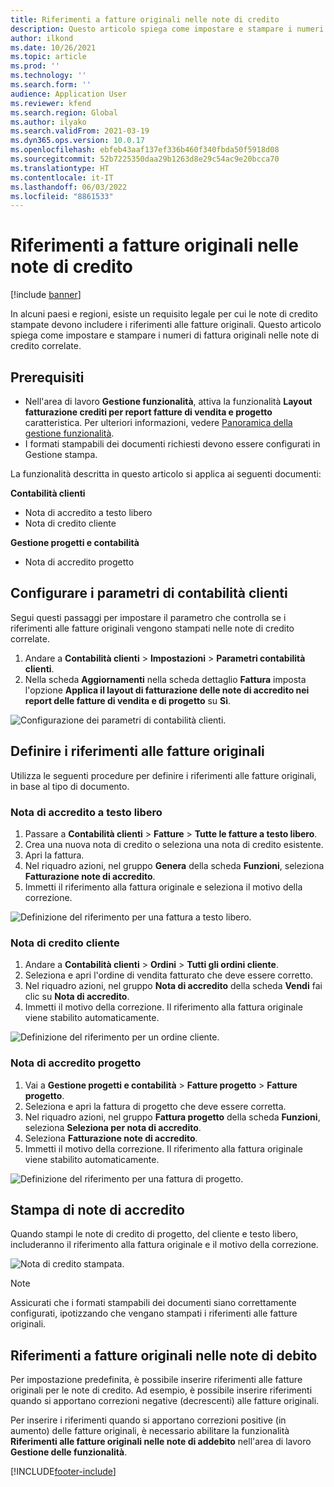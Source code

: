 ```yaml
---
title: Riferimenti a fatture originali nelle note di credito
description: Questo articolo spiega come impostare e stampare i numeri di fattura originali nelle note di credito correlate.
author: ilkond
ms.date: 10/26/2021
ms.topic: article
ms.prod: ''
ms.technology: ''
ms.search.form: ''
audience: Application User
ms.reviewer: kfend
ms.search.region: Global
ms.author: ilyako
ms.search.validFrom: 2021-03-19
ms.dyn365.ops.version: 10.0.17
ms.openlocfilehash: ebfeb43aaf137ef336b460f340fbda50f5918d08
ms.sourcegitcommit: 52b7225350daa29b1263d8e29c54ac9e20bcca70
ms.translationtype: HT
ms.contentlocale: it-IT
ms.lasthandoff: 06/03/2022
ms.locfileid: "8861533"
---
```

# <a name="references-to-original-invoices-in-credit-notes"></a>Riferimenti a fatture originali nelle note di credito

[!include [banner](../includes/banner.md)]


In alcuni paesi e regioni, esiste un requisito legale per cui le note di credito stampate devono includere i riferimenti alle fatture originali. Questo articolo spiega come impostare e stampare i numeri di fattura originali nelle note di credito correlate.

## <a name="prerequisites"></a>Prerequisiti

- Nell'area di lavoro **Gestione funzionalità**, attiva la funzionalità **Layout fatturazione crediti per report fatture di vendita e progetto** caratteristica. Per ulteriori informazioni, vedere [Panoramica della gestione funzionalità](../../fin-ops-core/fin-ops/get-started/feature-management/feature-management-overview.md).
- I formati stampabili dei documenti richiesti devono essere configurati in Gestione stampa.

La funzionalità descritta in questo articolo si applica ai seguenti documenti:

**Contabilità clienti**

- Nota di accredito a testo libero
- Nota di credito cliente

**Gestione progetti e contabilità**

- Nota di accredito progetto

## <a name="configure-accounts-receivable-parameters"></a>Configurare i parametri di contabilità clienti

Segui questi passaggi per impostare il parametro che controlla se i riferimenti alle fatture originali vengono stampati nelle note di credito correlate.

1. Andare a **Contabilità clienti** \> **Impostazioni** \> **Parametri contabilità clienti**.
2. Nella scheda **Aggiornamenti** nella scheda dettaglio **Fattura** imposta l'opzione **Applica il layout di fatturazione delle note di accredito nei report delle fatture di vendita e di progetto** su **Sì**.

![Configurazione dei parametri di contabilità clienti.](media/original-invoice-number-in-credit-note.jpg)

## <a name="define-references-to-original-invoices"></a>Definire i riferimenti alle fatture originali

Utilizza le seguenti procedure per definire i riferimenti alle fatture originali, in base al tipo di documento.

### <a name="free-text-credit-note"></a>Nota di accredito a testo libero

1. Passare a **Contabilità clienti** \> **Fatture** \> **Tutte le fatture a testo libero**.
2. Crea una nuova nota di credito o seleziona una nota di credito esistente.
3. Apri la fattura.
4. Nel riquadro azioni, nel gruppo **Genera** della scheda **Funzioni**, seleziona **Fatturazione note di accredito**.
5. Immetti il riferimento alla fattura originale e seleziona il motivo della correzione.

![Definizione del riferimento per una fattura a testo libero.](media/reference-original-invoice-FTI.jpg)

### <a name="customer-credit-note"></a>Nota di credito cliente

1. Andare a **Contabilità clienti** \> **Ordini** \> **Tutti gli ordini cliente**.
2. Seleziona e apri l'ordine di vendita fatturato che deve essere corretto.
3. Nel riquadro azioni, nel gruppo **Nota di accredito** della scheda **Vendi** fai clic su **Nota di accredito**.
4. Immetti il motivo della correzione. Il riferimento alla fattura originale viene stabilito automaticamente.

![Definizione del riferimento per un ordine cliente.](media/reference-original-invoice-SO.jpg)

### <a name="project-credit-note"></a>Nota di accredito progetto

1. Vai a **Gestione progetti e contabilità** \> **Fatture progetto** \> **Fatture progetto**.
2. Seleziona e apri la fattura di progetto che deve essere corretta.
3. Nel riquadro azioni, nel gruppo **Fattura progetto** della scheda **Funzioni**, seleziona **Seleziona per nota di accredito**.
4. Seleziona **Fatturazione note di accredito**.
5. Immetti il motivo della correzione. Il riferimento alla fattura originale viene stabilito automaticamente.

![Definizione del riferimento per una fattura di progetto.](media/reference-original-invoice-project.jpg)

## <a name="printing-credit-notes"></a>Stampa di note di accredito

Quando stampi le note di credito di progetto, del cliente e testo libero, includeranno il riferimento alla fattura originale e il motivo della correzione.

![Nota di credito stampata.](media/credit-note-FTI.jpg)

> [!NOTE]
> Assicurati che i formati stampabili dei documenti siano correttamente configurati, ipotizzando che vengano stampati i riferimenti alle fatture originali.

## <a name="references-to-original-invoices-in-debit-notes"></a>Riferimenti a fatture originali nelle note di debito

Per impostazione predefinita, è possibile inserire riferimenti alle fatture originali per le note di credito. Ad esempio, è possibile inserire riferimenti quando si apportano correzioni negative (decrescenti) alle fatture originali.

Per inserire i riferimenti quando si apportano correzioni positive (in aumento) delle fatture originali, è necessario abilitare la funzionalità **Riferimenti alle fatture originali nelle note di addebito** nell'area di lavoro **Gestione delle funzionalità**.  

[!INCLUDE[footer-include](../../includes/footer-banner.md)]
